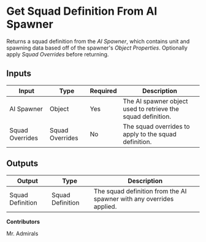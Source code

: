 # Get Squad Definition From AI Spawner

Returns a squad definition from the *AI Spawner*, which contains unit and spawning data based off of the spawner's 
*Object Properties*. Optionally apply *Squad Overrides* before returning.

## Inputs
| Input            | Type             | Required | Description												    |
|------------------|------------------|----------|--------------------------------------------------------------|
| AI Spawner       | Object           | Yes      | The AI spawner object used to retrieve the squad definition. |
| Squad Overrides  | Squad Overrides  | No       | The squad overrides to apply to the squad definition.        |

## Outputs
| Output           | Type             | Description												            |
|------------------|------------------|-----------------------------------------------------------------------|
| Squad Definition | Squad Definition | The squad definition from the AI spawner with any overrides applied. |

**Contributors**

Mr. Admirals